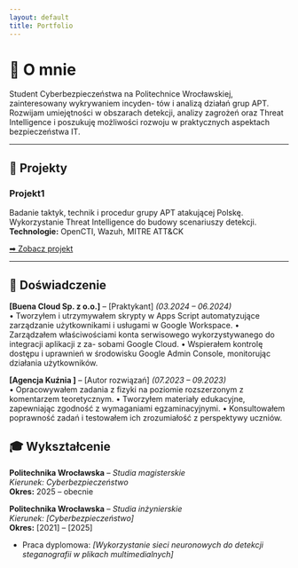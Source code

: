 ```yaml
---
layout: default
title: Portfolio 
---
```


# 👋 O mnie

Student Cyberbezpieczeństwa na Politechnice Wrocławskiej, zainteresowany wykrywaniem incyden-
tów i analizą działań grup APT. Rozwijam umiejętności w obszarach detekcji, analizy zagrożeń oraz
Threat Intelligence i poszukuję możliwości rozwoju w praktycznych aspektach bezpieczeństwa IT.

---

## 📂 Projekty
### Projekt1
Badanie taktyk, technik i procedur grupy APT atakującej Polskę.  
Wykorzystanie Threat Intelligence do budowy scenariuszy detekcji.  
**Technologie:** OpenCTI, Wazuh,  MITRE ATT&CK

[➡ Zobacz projekt](https://github.com/twoj-link-do-projektu)


---

## 📜 Doświadczenie
**[Buena Cloud Sp. z o.o.]** – [Praktykant] *(03.2024 – 06.2024)*  
• Tworzyłem i utrzymywałem skrypty w Apps Script automatyzujące zarządzanie użytkownikami
i usługami w Google Workspace.
• Zarządzałem właściwościami konta serwisowego wykorzystywanego do integracji aplikacji z za-
sobami Google Cloud.
• Wspierałem kontrolę dostępu i uprawnień w środowisku Google Admin Console, monitorując
działania użytkowników.

**[Agencja Kuźnia ]** – [Autor rozwiązań] *(07.2023 – 09.2023)*  
• Opracowywałem zadania z fizyki na poziomie rozszerzonym z komentarzem teoretycznym.
• Tworzyłem materiały edukacyjne, zapewniając zgodność z wymaganiami egzaminacyjnymi.
• Konsultowałem poprawność zadań i testowałem ich zrozumiałość z perspektywy uczniów.

## 🎓 Wykształcenie

**Politechnika Wrocławska** – *Studia magisterskie*  
*Kierunek: Cyberbezpieczeństwo*  
**Okres:** 2025 – obecnie  

**Politechnika Wrocławska** – *Studia inżynierskie*  
*Kierunek: [Cyberbezpieczeństwo]*  
**Okres:** [2021] – [2025]  
- Praca dyplomowa: *[Wykorzystanie sieci neuronowych do detekcji steganografii w plikach multimedialnych]*  


